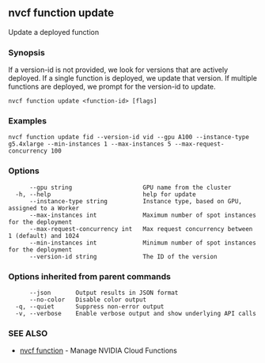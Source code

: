## nvcf function update

Update a deployed function

### Synopsis

If a version-id is not provided, we look for versions that are actively deployed. If a single function is deployed, we update that version. If multiple functions are deployed, we prompt for the version-id to update.

```
nvcf function update <function-id> [flags]
```

### Examples

```
nvcf function update fid --version-id vid --gpu A100 --instance-type g5.4xlarge --min-instances 1 --max-instances 5 --max-request-concurrency 100
```

### Options

```
      --gpu string                    GPU name from the cluster
  -h, --help                          help for update
      --instance-type string          Instance type, based on GPU, assigned to a Worker
      --max-instances int             Maximum number of spot instances for the deployment
      --max-request-concurrency int   Max request concurrency between 1 (default) and 1024
      --min-instances int             Minimum number of spot instances for the deployment
      --version-id string             The ID of the version
```

### Options inherited from parent commands

```
      --json       Output results in JSON format
      --no-color   Disable color output
  -q, --quiet      Suppress non-error output
  -v, --verbose    Enable verbose output and show underlying API calls
```

### SEE ALSO

* [nvcf function](nvcf_function.md)	 - Manage NVIDIA Cloud Functions

